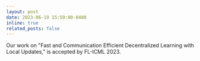 ```yaml
---
layout: post
date: 2023-06-19 15:59:00-0400
inline: true
related_posts: false
---
```


Our work on "Fast and Communication Efficient Decentralized Learning with Local Updates," is accepted by FL-ICML 2023.
